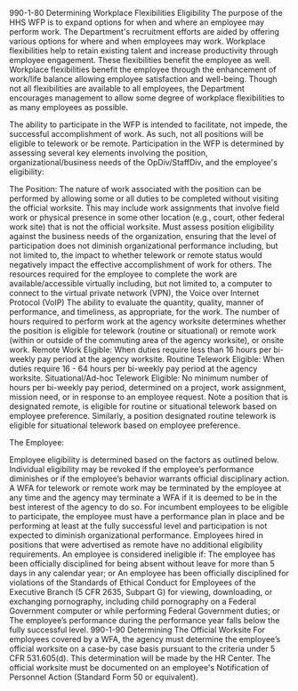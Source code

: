 
990-1-80  Determining Workplace Flexibilities Eligibility
The purpose of the HHS WFP is to expand options for when and where an employee may perform work.  The Department's recruitment efforts are aided by offering various options for where and when employees may work. Workplace flexibilities help to retain existing talent and increase productivity through employee engagement. These flexibilities benefit the employee as well. Workplace flexibilities benefit the employee through the enhancement of work/life balance allowing employee satisfaction and well-being.  Though not all flexibilities are available to all employees, the Department encourages management to allow some degree of workplace flexibilities to as many employees as possible.

The ability to participate in the WFP is intended to facilitate, not impede, the successful accomplishment of work. As such, not all positions will be eligible to telework or be remote. Participation in the WFP is determined by assessing several key elements involving the position, organizational/business needs of the OpDiv/StaffDiv, and the employee's eligibility:

The Position:
The nature of work associated with the position can be performed by allowing some or all duties to be completed without visiting the official worksite. This may include work assignments that involve field work or physical presence in some other location (e.g., court, other federal work site) that is not the official worksite.
Must assess position eligibility against the business needs of the organization, ensuring that the level of participation does not diminish organizational performance including, but not limited to, the impact to whether telework or remote status would negatively impact the effective accomplishment of work for others.
The resources required for the employee to complete the work are available/accessible virtually including, but not limited to, a computer to connect to the virtual private network (VPN), the Voice over Internet Protocol (VoIP)
The ability to evaluate the quantity, quality, manner of performance, and timeliness, as appropriate, for the work.
The number of hours required to perform work at the agency worksite determines whether the position is eligible for telework (routine or situational) or remote work (within or outside of the commuting area of the agency worksite), or onsite work.
Remote Work Eligible: When duties require less than 16 hours per bi-weekly pay period at the agency worksite.
Routine Telework Eligible:  When duties require 16 - 64 hours per bi-weekly pay period at the agency worksite.
Situational/Ad-hoc Telework Eligible:  No minimum number of hours per bi-weekly pay period, determined on a project, work assignment, mission need, or in response to an employee request.
Note a position that is designated remote, is eligible for routine or situational telework based on employee preference. Similarly, a position designated routine telework is eligible for situational telework based on employee preference.

The Employee:

Employee eligibility is determined based on the factors as outlined below. Individual eligibility may be revoked if the employee’s performance diminishes or if the employee’s behavior warrants official disciplinary action. A WFA for telework or remote work may be terminated by the employee at any time and the agency may terminate a WFA if it is deemed to be in the best interest of the agency to do so.
For incumbent employees to be eligible to participate, the employee must have a performance plan in place and be performing at least at the fully successful level and participation is not expected to diminish organizational performance.
Employees hired in positions that were advertised as remote have no additional eligibility requirements.
An employee is considered ineligible if:
The employee has been officially disciplined for being absent without leave for more than 5 days in any calendar year; or
An employee has been officially disciplined for violations of the Standards of Ethical Conduct for Employees of the Executive Branch (5 CFR 2635, Subpart G) for viewing, downloading, or exchanging pornography, including child pornography on a Federal Government computer or while performing Federal Government duties; or
The employee’s performance during the performance year falls below the fully successful level.
990-1-90  Determining The Official Worksite
For employees covered by a WFA, the agency must determine the employee’s official worksite on a case-by case basis pursuant to the criteria under 5 CFR 531.605(d). This determination will be made by the HR Center. The official worksite must be documented on an employee's Notification of Personnel Action (Standard Form 50 or equivalent).
